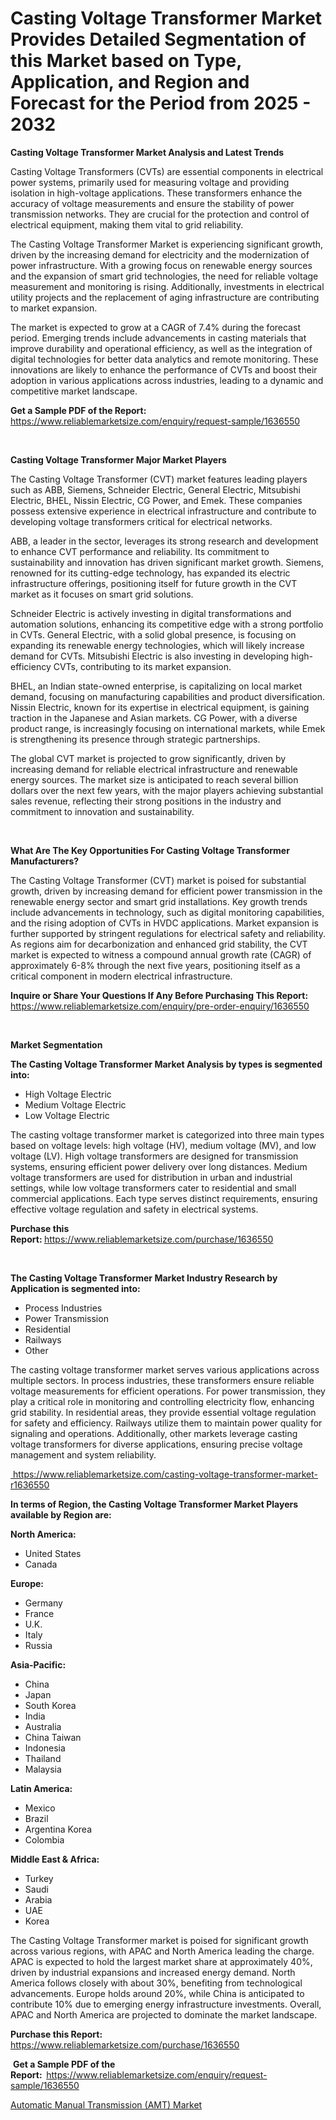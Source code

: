 <p><h1>Casting Voltage Transformer Market Provides Detailed Segmentation of this Market based on Type, Application, and Region and Forecast for the Period from 2025 - 2032</h1></p><p><strong>Casting Voltage Transformer Market Analysis and Latest Trends</strong></p>
<p><p>Casting Voltage Transformers (CVTs) are essential components in electrical power systems, primarily used for measuring voltage and providing isolation in high-voltage applications. These transformers enhance the accuracy of voltage measurements and ensure the stability of power transmission networks. They are crucial for the protection and control of electrical equipment, making them vital to grid reliability.</p><p>The Casting Voltage Transformer Market is experiencing significant growth, driven by the increasing demand for electricity and the modernization of power infrastructure. With a growing focus on renewable energy sources and the expansion of smart grid technologies, the need for reliable voltage measurement and monitoring is rising. Additionally, investments in electrical utility projects and the replacement of aging infrastructure are contributing to market expansion.</p><p>The market is expected to grow at a CAGR of 7.4% during the forecast period. Emerging trends include advancements in casting materials that improve durability and operational efficiency, as well as the integration of digital technologies for better data analytics and remote monitoring. These innovations are likely to enhance the performance of CVTs and boost their adoption in various applications across industries, leading to a dynamic and competitive market landscape.</p></p>
<p><strong>Get a Sample PDF of the Report:&nbsp;</strong> <a href="https://www.reliablemarketsize.com/enquiry/request-sample/1636550?utm_campaign=2393&utm_medium=2&utm_source=Github&utm_content=ia&utm_term=23032025&utm_id=casting-voltage-transformer">https://www.reliablemarketsize.com/enquiry/request-sample/1636550</a></p>
<p>&nbsp;</p>
<p><strong>Casting Voltage Transformer Major Market Players</strong></p>
<p><p>The Casting Voltage Transformer (CVT) market features leading players such as ABB, Siemens, Schneider Electric, General Electric, Mitsubishi Electric, BHEL, Nissin Electric, CG Power, and Emek. These companies possess extensive experience in electrical infrastructure and contribute to developing voltage transformers critical for electrical networks.</p><p>ABB, a leader in the sector, leverages its strong research and development to enhance CVT performance and reliability. Its commitment to sustainability and innovation has driven significant market growth. Siemens, renowned for its cutting-edge technology, has expanded its electric infrastructure offerings, positioning itself for future growth in the CVT market as it focuses on smart grid solutions.</p><p>Schneider Electric is actively investing in digital transformations and automation solutions, enhancing its competitive edge with a strong portfolio in CVTs. General Electric, with a solid global presence, is focusing on expanding its renewable energy technologies, which will likely increase demand for CVTs. Mitsubishi Electric is also investing in developing high-efficiency CVTs, contributing to its market expansion.</p><p>BHEL, an Indian state-owned enterprise, is capitalizing on local market demand, focusing on manufacturing capabilities and product diversification. Nissin Electric, known for its expertise in electrical equipment, is gaining traction in the Japanese and Asian markets. CG Power, with a diverse product range, is increasingly focusing on international markets, while Emek is strengthening its presence through strategic partnerships.</p><p>The global CVT market is projected to grow significantly, driven by increasing demand for reliable electrical infrastructure and renewable energy sources. The market size is anticipated to reach several billion dollars over the next few years, with the major players achieving substantial sales revenue, reflecting their strong positions in the industry and commitment to innovation and sustainability.</p></p>
<p>&nbsp;</p>
<p><strong>What Are The Key Opportunities For Casting Voltage Transformer Manufacturers?</strong></p>
<p><p>The Casting Voltage Transformer (CVT) market is poised for substantial growth, driven by increasing demand for efficient power transmission in the renewable energy sector and smart grid installations. Key growth trends include advancements in technology, such as digital monitoring capabilities, and the rising adoption of CVTs in HVDC applications. Market expansion is further supported by stringent regulations for electrical safety and reliability. As regions aim for decarbonization and enhanced grid stability, the CVT market is expected to witness a compound annual growth rate (CAGR) of approximately 6-8% through the next five years, positioning itself as a critical component in modern electrical infrastructure.</p></p>
<p><strong>Inquire or Share Your Questions If Any Before Purchasing This Report:</strong> <a href="https://www.reliablemarketsize.com/enquiry/pre-order-enquiry/1636550?utm_campaign=2393&utm_medium=2&utm_source=Github&utm_content=ia&utm_term=23032025&utm_id=casting-voltage-transformer">https://www.reliablemarketsize.com/enquiry/pre-order-enquiry/1636550</a></p>
<p>&nbsp;</p>
<p><strong>Market Segmentation</strong></p>
<p><strong>The Casting Voltage Transformer Market Analysis by types is segmented into:</strong></p>
<p><ul><li>High Voltage Electric</li><li>Medium Voltage Electric</li><li>Low Voltage Electric</li></ul></p>
<p><p>The casting voltage transformer market is categorized into three main types based on voltage levels: high voltage (HV), medium voltage (MV), and low voltage (LV). High voltage transformers are designed for transmission systems, ensuring efficient power delivery over long distances. Medium voltage transformers are used for distribution in urban and industrial settings, while low voltage transformers cater to residential and small commercial applications. Each type serves distinct requirements, ensuring effective voltage regulation and safety in electrical systems.</p></p>
<p><strong>Purchase this Report:&nbsp;</strong><a href="https://www.reliablemarketsize.com/purchase/1636550?utm_campaign=2393&utm_medium=2&utm_source=Github&utm_content=ia&utm_term=23032025&utm_id=casting-voltage-transformer">https://www.reliablemarketsize.com/purchase/1636550</a></p>
<p>&nbsp;</p>
<p><strong>The Casting Voltage Transformer Market Industry Research by Application is segmented into:</strong></p>
<p><ul><li>Process Industries</li><li>Power Transmission</li><li>Residential</li><li>Railways</li><li>Other</li></ul></p>
<p><p>The casting voltage transformer market serves various applications across multiple sectors. In process industries, these transformers ensure reliable voltage measurements for efficient operations. For power transmission, they play a critical role in monitoring and controlling electricity flow, enhancing grid stability. In residential areas, they provide essential voltage regulation for safety and efficiency. Railways utilize them to maintain power quality for signaling and operations. Additionally, other markets leverage casting voltage transformers for diverse applications, ensuring precise voltage management and system reliability.</p></p>
<p><a href="https://www.reliablemarketsize.com/casting-voltage-transformer-market-r1636550?utm_campaign=2393&utm_medium=2&utm_source=Github&utm_content=ia&utm_term=23032025&utm_id=casting-voltage-transformer">&nbsp;https://www.reliablemarketsize.com/casting-voltage-transformer-market-r1636550</a></p>
<p><strong>In terms of Region, the Casting Voltage Transformer Market Players available by Region are:</strong></p>
<p>
    <p> <strong> North America: </strong>
        <ul>
            <li>United States</li>
            <li>Canada</li>
        </ul>
        </p> 
    <p> <strong> Europe: </strong>
        <ul>
            <li>Germany</li>
            <li>France</li>
            <li>U.K.</li>
            <li>Italy</li>
            <li>Russia</li>
        </ul>
        </p> 
    <p> <strong> Asia-Pacific: </strong>
        <ul>
            <li>China</li>
            <li>Japan</li>
            <li>South Korea</li>
            <li>India</li>
            <li>Australia</li>
            <li>China Taiwan</li>
            <li>Indonesia</li>
            <li>Thailand</li>
            <li>Malaysia</li>
        </ul>
        </p> 
    <p> <strong> Latin America: </strong>
        <ul>
            <li>Mexico</li>
            <li>Brazil</li>
            <li>Argentina Korea</li>
            <li>Colombia</li>
        </ul>
        </p> 
    <p> <strong> Middle East & Africa: </strong>
        <ul>
            <li>Turkey</li>
            <li>Saudi</li>
            <li>Arabia</li>
            <li>UAE</li>
            <li>Korea</li>
        </ul>
    </p>
    </p>
<p><p>The Casting Voltage Transformer market is poised for significant growth across various regions, with APAC and North America leading the charge. APAC is expected to hold the largest market share at approximately 40%, driven by industrial expansions and increased energy demand. North America follows closely with about 30%, benefiting from technological advancements. Europe holds around 20%, while China is anticipated to contribute 10% due to emerging energy infrastructure investments. Overall, APAC and North America are projected to dominate the market landscape.</p></p>
<p><strong>Purchase this Report: </strong><a href="https://www.reliablemarketsize.com/purchase/1636550?utm_campaign=2393&utm_medium=2&utm_source=Github&utm_content=ia&utm_term=23032025&utm_id=casting-voltage-transformer">https://www.reliablemarketsize.com/purchase/1636550</a></p>
<p>&nbsp;<strong>Get a Sample PDF of the Report:&nbsp;&nbsp;</strong><a href="https://www.reliablemarketsize.com/enquiry/request-sample/1636550?utm_campaign=2393&utm_medium=2&utm_source=Github&utm_content=ia&utm_term=23032025&utm_id=casting-voltage-transformer">https://www.reliablemarketsize.com/enquiry/request-sample/1636550</a></p>
<p><strong></strong></p>
<p><p><a href="https://github.com/techerghalim/Market-Research-Report-List-1/blob/main/automatic-manual-transmission-amt-market.md?utm_campaign=2393&utm_medium=2&utm_source=Github&utm_content=ia&utm_term=23032025&utm_id=casting-voltage-transformer">Automatic Manual Transmission (AMT) Market</a></p></p>